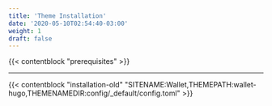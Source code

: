 ```yaml
---
title: 'Theme Installation'
date: '2020-05-10T02:54:40-03:00'
weight: 1
draft: false
---
```


{{< contentblock "prerequisites" >}}

---

{{< contentblock "installation-old" "SITENAME:Wallet,THEMEPATH:wallet-hugo,THEMENAMEDIR:config/_default/config.toml" >}}
